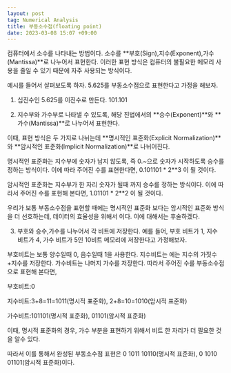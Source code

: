 ```yaml
---
layout: post
tag: Numerical Analysis
title: 부동소수점(floating point)
date: 2023-03-08 15:07 +09:00
---
```

컴퓨터에서 소수를 나타내는 방법이다.
소수를 **부호(Sign),지수(Exponent),가수(Mantissa)**로 나누어서 표현한다.
이러한 표현 방식은 컴퓨터의 불필요한 메모리 사용을 줄일 수 있기 때문에
자주 사용되는 방식이다.

예시를 들어서 살펴보도록 하자.
5.625를 부동소수점으로 표현한다고 가정을 해보자.

1. 십진수인 5.625를 이진수로 만든다.
101.101

2. 지수부와 가수부로 나타낼 수 있도록, 해당 진법에서의 **승수(Exponent)**와 **가수(Mantissa)**로 나누어서 표현한다.

이때, 표현 방식은 두 가지로 나뉘는데
**명시적인 표준화(Explicit Normalization)**와
**암시적인 표준화(Implicit Normalization)**로 나뉘어진다.

명시적인 표준화는 지수부에 숫자가 남지 않도록, 즉 0.~으로 숫자가 시작하도록 승수를 정하는 방식이다. 이에 따라 주어진 수를 표현한다면,
0.101101 * 2**3 이 될 것이다.

암시적인 표준화는 지수부가 한 자리 숫자가 될때 까지 승수를 정하는 방식이다. 이에 따라서 주어진 수를 표현해 본다면,
1.01101 * 2**2 이 될 것이다.

우리가 보통 부동소수점을 표현할 때에는 명시적인 표준화 보다는 암시적인 표준화 방식을 더 선호하는데, 데이터의 효율성을 위해서 이다. 이에 대해서는 후술하겠다.

3. 부호와 승수,가수를 나누어서 각 비트에 저장한다.
예를 들어, 부호 비트가 1, 지수 비트가 4, 가수 비트가 5인 10비트 메모리에 저장한다고 가정해보자.

부호비트는 보통 양수일때 0, 음수일때 1을 사용한다.
지수비트는 에는 지수의 가짓수+지수를 저장한다.
가수비트는 나머지 가수를 저장한다.
따라서 주어진 수를 부동소수점으로 표현해 본다면,

부호비트:0

지수비트:3+8=11=1011(명시적 표준화), 2+8=10=1010(암시적 표준화)

가수비트:101101(명시적 표준화), 01101(암시적 표준화)

이때, 명시적 표준화의 경우, 가수 부분을 표현하기 위해서 비트 한 자리가 더 필요한 것을 알수 있다.

따라서 이를 통해서 완성된 부동소수점 표현은
0 1011 10110(명시적 표준화), 0 1010 01101(암시적 표준화)이다.
